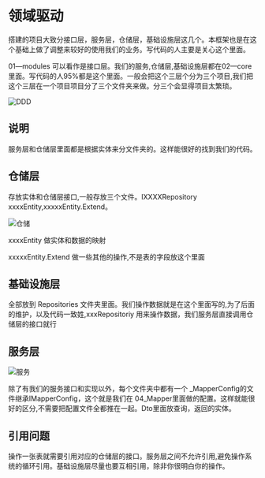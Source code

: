 # 领域驱动
搭建的项目大致分接口层，服务层，仓储层，基础设施层这几个。本框架也是在这个基础上做了调整来较好的使用我们的业务。写代码的人主要是关心这个里面。

01—modules 可以看作是接口层。我们的服务,仓储层,基础设施层都在02—core里面。写代码的人95%都是这个里面。一般会把这个三层个分为三个项目,我们把这个三层在一个项目项目分了三个文件夹来做。分三个会显得项目太繁琐。

![DDD](/images/DDD.png)

## 说明
服务层和仓储层里面都是根据实体来分文件夹的。这样能很好的找到我们的代码。

## 仓储层
存放实体和仓储层接口,一般存放三个文件。IXXXXRepository  xxxxEntity,xxxxxEntity.Extend。

![仓储](/images/仓储.png)


xxxxEntity 做实体和数据的映射

xxxxxEntity.Extend 做一些其他的操作,不是表的字段放这个里面

## 基础设施层
全部放到 Repositories 文件夹里面。我们操作数据就是在这个里面写的,为了后面的维护，以及代码一致姓,xxxRepositoriy 用来操作数据，我们服务层直接调用仓储层的接口就行

## 服务层
![服务](/images/服务.png)

除了有我们的服务接口和实现以外，每个文件夹中都有一个 _MapperConfig的文件继承IMapperConfig，这个就是我们在 04_Mapper里面做的配置。这样就能很好的区分,不需要把配置文件全都推在一起。Dto里面放查询，返回的实体。


## 引用问题
操作一张表就需要引用对应的仓储层的接口。服务层之间不允许引用,避免操作系统的循环引用。基础设施层尽量也要互相引用，除非你很明白你的操作。